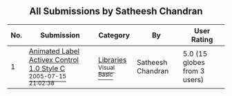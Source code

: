﻿<div align="center">

## All Submissions by Satheesh Chandran

</div>

No.  | Submission | Category | By   | User Rating
---- | ---------- | -------- | ---- | -----------
1 | [Animated Label Activex Control 1\.0 Style C<br /><sup>2005-07-15 21:02:38</sup>](https://github.com/Planet-Source-Code/satheesh-chandran-animated-label-activex-control-1-0-style-c__1-61714) | [Libraries<br /><sup>Visual Basic</sup>](../ByCategory/libraries__1-49.md) | Satheesh Chandran | 5.0 (15 globes from 3 users)
